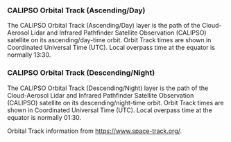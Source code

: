 ### CALIPSO Orbital Track (Ascending/Day)
The CALIPSO Orbital Track (Ascending/Day) layer is the path of the  Cloud-Aerosol Lidar and Infrared Pathfinder Satellite Observation (CALIPSO) satellite on its ascending/day-time orbit. Orbit Track times are shown in Coordinated Universal Time (UTC). Local overpass time at the equator is normally 13:30.

### CALIPSO Orbital Track (Descending/Night)
The CALIPSO Orbital Track (Descending/Night) layer is the path of the  Cloud-Aerosol Lidar and Infrared Pathfinder Satellite Observation (CALIPSO) satellite on its descending/night-time orbit. Orbit Track times are shown in Coordinated Universal Time (UTC). Local overpass time at the equator is normally 01:30.

Orbital Track information from <https://www.space-track.org/>.
